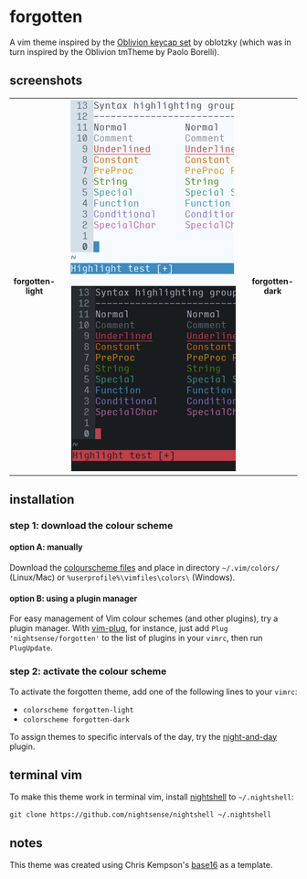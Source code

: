 # forgotten

A vim theme inspired by the [Oblivion keycap set](https://oblotzky.github.io/sa-oblivion/) by oblotzky (which was in turn inspired by the Oblivion tmTheme by Paolo Borelli).

## screenshots

<table>
<tr></tr><tr><td align="center"><strong>forgotten-<br>light</strong></td>
<td align="center"><img src="img/screenshot-forgotten-light.png" alt="screenshot of the forgotten-light vim theme" width="288"> <img src="img/screenshot-forgotten-dark.png" alt="screenshot of the forgotten-dark vim theme" width="288"></td>
<td align="center"><strong>forgotten-<br>dark</strong></td></tr>
</table>

## installation

### step 1: download the colour scheme

#### option A: manually

Download the [colourscheme files](https://github.com/nightsense/forgotten/tree/master/colors) and place in directory `~/.vim/colors/` (Linux/Mac) or `%userprofile%\vimfiles\colors\` (Windows).

#### option B: using a plugin manager

For easy management of Vim colour schemes (and other plugins), try a plugin manager. With [vim-plug](https://github.com/junegunn/vim-plug), for instance, just add `Plug 'nightsense/forgotten'` to the list of plugins in your `vimrc`, then run `PlugUpdate`.

### step 2: activate the colour scheme

To activate the forgotten theme, add one of the following lines to your `vimrc`:

- `colorscheme forgotten-light`
- `colorscheme forgotten-dark`

To assign themes to specific intervals of the day, try the [night-and-day](https://github.com/nightsense/night-and-day) plugin.

## terminal vim

To make this theme work in terminal vim, install [nightshell](https://github.com/nightsense/nightshell) to `~/.nightshell`:

```
git clone https://github.com/nightsense/nightshell ~/.nightshell
```

## notes

This theme was created using Chris Kempson's [base16](https://github.com/chriskempson/base16-vim) as a template.
